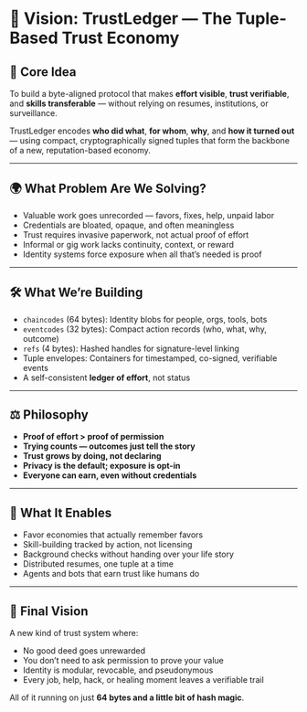 # 🌟 Vision: TrustLedger — The Tuple-Based Trust Economy

## 🎯 Core Idea

To build a byte-aligned protocol that makes **effort visible**, **trust verifiable**, and **skills transferable** — without relying on resumes, institutions, or surveillance.

TrustLedger encodes **who did what**, **for whom**, **why**, and **how it turned out** — using compact, cryptographically signed tuples that form the backbone of a new, reputation-based economy.

---

## 🌍 What Problem Are We Solving?

- Valuable work goes unrecorded — favors, fixes, help, unpaid labor
- Credentials are bloated, opaque, and often meaningless
- Trust requires invasive paperwork, not actual proof of effort
- Informal or gig work lacks continuity, context, or reward
- Identity systems force exposure when all that’s needed is proof

---

## 🛠️ What We’re Building

- `chaincodes` (64 bytes): Identity blobs for people, orgs, tools, bots
- `eventcodes` (32 bytes): Compact action records (who, what, why, outcome)
- `refs` (4 bytes): Hashed handles for signature-level linking
- Tuple envelopes: Containers for timestamped, co-signed, verifiable events
- A self-consistent **ledger of effort**, not status

---

## ⚖️ Philosophy

- **Proof of effort > proof of permission**
- **Trying counts — outcomes just tell the story**
- **Trust grows by doing, not declaring**
- **Privacy is the default; exposure is opt-in**
- **Everyone can earn, even without credentials**

---

## 🔄 What It Enables

- Favor economies that actually remember favors
- Skill-building tracked by action, not licensing
- Background checks without handing over your life story
- Distributed resumes, one tuple at a time
- Agents and bots that earn trust like humans do

---

## 🧱 Final Vision

A new kind of trust system where:

- No good deed goes unrewarded  
- You don’t need to ask permission to prove your value  
- Identity is modular, revocable, and pseudonymous  
- Every job, help, hack, or healing moment leaves a verifiable trail  

All of it running on just **64 bytes and a little bit of hash magic**.